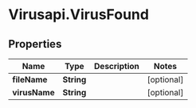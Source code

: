 # Virusapi.VirusFound

## Properties
Name | Type | Description | Notes
------------ | ------------- | ------------- | -------------
**fileName** | **String** |  | [optional] 
**virusName** | **String** |  | [optional] 


